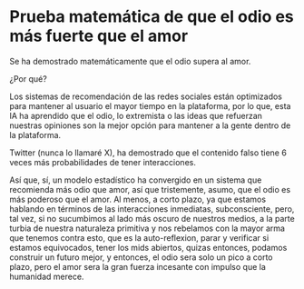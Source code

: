 # Prueba matemática de que el odio es más fuerte que el amor

Se ha demostrado matemáticamente que el odio supera al amor.

¿Por qué?

Los sistemas de recomendación de las redes sociales están optimizados para mantener al usuario el mayor tiempo en la plataforma, por lo que, esta IA ha aprendido que el odio, lo extremista o las ideas que refuerzan nuestras opiniones son la mejor opción para mantener a la gente dentro de la plataforma.

Twitter (nunca lo llamaré X), ha demostrado que el contenido falso tiene 6 veces más probabilidades de tener interacciones.

Así que, sí, un modelo estadístico ha convergido en un sistema que recomienda más odio que amor, así que tristemente, asumo, que el odio es más poderoso que el amor. Al menos, a corto plazo, ya que estamos hablando en términos de las interacciones inmediatas, subconsciente, pero, tal vez, si no sucumbimos al lado más oscuro de nuestros medios, a la parte turbia de nuestra naturaleza primitiva y nos rebelamos con la mayor arma que tenemos contra esto, que es la auto-reflexion, parar y verificar si estamos equivocados, tener los mids abiertos, quizas entonces, podamos construir un futuro mejor, y entonces, el odio sera solo un pico a corto plazo, pero el amor sera la gran fuerza incesante con impulso que la humanidad merece.